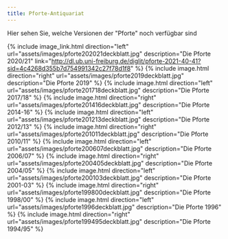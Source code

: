```yaml
---
title: Pforte-Antiquariat
---
```


Hier sehen Sie, welche Versionen der "Pforte" noch verf&uuml;gbar sind


{% include image_link.html direction="left" url="assets/images/pforte202021deckblatt.jpg" description="Die Pforte 2020/21" link="http://dl.ub.uni-freiburg.de/diglit/pforte-2021-40-41?sid=4c4268d355b7d754991342c27f78d1f8" %}
{% include image.html direction="right" url="assets/images/pforte2019deckblatt.jpg" description="Die Pforte 2019" %}
{% include image.html direction="left" url="assets/images/pforte201718deckblatt.jpg" description="Die Pforte 2017/18" %}
{% include image.html direction="right" url="assets/images/pforte201416deckblatt.jpg" description="Die Pforte 2014-16" %}
{% include image.html direction="left" url="assets/images/pforte201213deckblatt.jpg" description="Die Pforte 2012/13" %}
{% include image.html direction="right" url="assets/images/pforte201011deckblatt.jpg" description="Die Pforte 2010/11" %}
{% include image.html direction="left" url="assets/images/pforte200607deckblatt.jpg" description="Die Pforte 2006/07" %}
{% include image.html direction="right" url="assets/images/pforte200405deckblatt.jpg" description="Die Pforte 2004/05" %}
{% include image.html direction="left" url="assets/images/pforte200103deckblatt.jpg" description="Die Pforte 2001-03" %}
{% include image.html direction="right" url="assets/images/pforte199800deckblatt.jpg" description="Die Pforte 1998/00" %}
{% include image.html direction="left" url="assets/images/pforte1996deckblatt.jpg" description="Die Pforte 1996" %}
{% include image.html direction="right" url="assets/images/pforte199495deckblatt.jpg" description="Die Pforte 1994/95" %}
